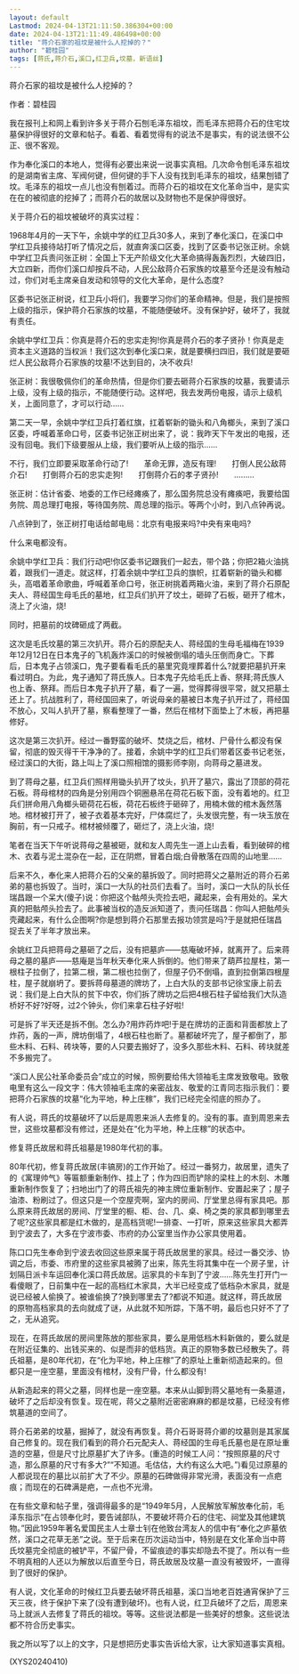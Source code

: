 ```yaml
---
layout: default
Lastmod: 2024-04-13T21:11:50.386304+00:00
date: 2024-04-13T21:11:49.486498+00:00
title: "蒋介石家的祖坟是被什么人挖掉的？"
author: "碧桂园"
tags: [蒋氏,蒋介石,溪口,红卫兵,坟墓，新语丝]
---
```


蒋介石家的祖坟是被什么人挖掉的？

作者：碧桂园

我在报刊上和网上看到许多关于蒋介石刨毛泽东祖坟，而毛泽东把蒋介石的住宅坟墓保护得很好的文章和帖子。看着、看着觉得有的说法不是事实，有的说法很不公正、很不客观。

作为奉化溪口的本地人，觉得有必要出来说一说事实真相。几次命令刨毛泽东祖坟的是湖南省主席、军阀何键，但何键的手下人没有找到毛泽东的祖坟，结果刨错了坟。毛泽东的祖坟一点儿也没有刨着过。而蒋介石的祖坟在文化革命当中，是实实在在的被彻底的挖掉了；而蒋介石的故居以及财物也不是保护得很好。

关于蒋介石的祖坟被破坏的真实过程：

1968年4月的一天下午，余姚中学的红卫兵30多人，来到了奉化溪口，在溪口中学红卫兵接待站打听了情况之后，就直奔溪口区委，找到了区委书记张正树。余姚中学红卫兵责问张正树：全国上下无产阶级文化大革命搞得轰轰烈烈，大破四旧，大立四新，而你们溪口却按兵不动，人民公敌蒋介石家族的坟墓至今还是没有触动过，你们对毛主席亲自发动和领导的文化大革命，是什么态度?

区委书记张正树说，红卫兵小将们，我要学习你们的革命精神。但是，我们是按照上级的指示，保护蒋介石家族的坟墓，不能随便破坏。没有保护好，破坏了，我就有责任。

余姚中学红卫兵：你真是蒋介石的忠实走狗!你真是蒋介石的孝子贤孙！你真是走资本主义道路的当权派！我们这次到奉化溪口来，就是要横扫四旧，我们就是要砸烂人民公敌蒋介石家族的坟墓!不达到目的，决不收兵!

张正树：我很敬佩你们的革命热情，但是你们要去砸蒋介石家族的坟墓，我要请示上级，没有上级的指示，不能随便行动。这样吧，我去发两份电报，请示上级机关，上面同意了，才可以行动……

第二天一早，余姚中学红卫兵打着红旗，扛着崭新的锄头和八角榔头，来到了溪口区委，呼喊着革命口号，区委书记张正树出来了，说：我昨天下午发出的电报，还没有回电。我们下级要服从上级，我们要听从上级的指示……

不行，我们立即要采取革命行动了!　　革命无罪，造反有理!　　打倒人民公敌蒋介石!　　打倒蒋介石的忠实走狗!　　打倒蒋介石的孝子贤孙!　　………

张正树：估计省委、地委的工作已经瘫痪了，那么国务院总没有瘫痪吧，我要给国务院、周总理打电报，等待国务院、周总理的指示。等两个小时，到八点钟再说。

八点钟到了，张正树打电话给邮电局：北京有电报来吗?中央有来电吗?

什么来电都没有。

余姚中学红卫兵：我们行动吧!你区委书记跟我们一起去，带个路；你把2箱火油挑着，跟我们一道走。就这样，打着余姚中学红卫兵的旗帜，扛着崭新的锄头和榔头，高唱着革命歌曲，呼喊着革命口号，张正树挑着两箱火油，来到了蒋介石原配夫人、蒋经国生母毛氏的墓地，红卫兵们扒开了坟土，砸碎了石板，砸开了棺木，浇上了火油，烧!

同时，把墓前的坟碑砸成了两截。

这次是毛氏坟墓的第三次扒开。蒋介石的原配夫人、蒋经国的生母毛福梅在1939年12月12日在日本鬼子的飞机轰炸溪口的时候被倒塌的墙头压倒而身亡。下葬后，日本鬼子占领溪口，鬼子要看看毛氏的墓里究竟埋葬着什么?就要把墓扒开来看过明白。为此，鬼子通知了蒋氏族人。日本鬼子先给毛氏上香、祭拜;蒋氏族人也上香、祭拜。而后日本鬼子扒开了墓，看了一遍，觉得葬得很平常，就又把墓土还上了。抗战胜利了，蒋经国回来了，听说母亲的墓被日本鬼子扒开过了，蒋经国不放心，又叫人扒开了墓，察看整理了一番，然后在棺材下面垫上了木板，再把墓修好。

这次是第三次扒开。经过一番野蛮的破坏、焚烧之后，棺材、尸骨什么都没有保留，彻底的毁灭得干干净净的了。接着，余姚中学的红卫兵们带着区委书记老张，经过溪口的大街，路上叫上了溪口照相馆的摄影师李刚，向蒋母之墓进发。

到了蒋母之墓，红卫兵们照样用锄头扒开了坟头，扒开了墓穴，露出了顶部的荷花石板。蒋母棺材的四角是分别用四个铜圈悬吊在荷花石板下面，没有着地的。红卫兵们拼命用八角榔头砸荷花石板，荷花石板终于砸碎了，用楠木做的棺木轰然落地。棺材被打开了，被子衣着基本完好，尸体腐烂了，头发很完整，有一块玉放在胸前，有一只戒子。棺材被倾覆了，砸烂了，浇上火油，烧!

笔者在当天下午听说蒋母之墓被砸，就和友人周先生一道上山去看，看到破碎的棺木、衣着与泥土混杂在一起，正在阴燃，冒着白烟;白骨散落在四周的山地里……

后来不久，奉化来人把蒋介石的父亲的墓拆毁了。同时把蒋父之墓附近的蒋介石弟弟的墓也拆毁了。当时，溪口一大队的社员们去看了。当时，溪口一大队的队长任瑞昌跟一个呆大(傻子)说：你把这个骷颅头壳捡去吧，藏起来，会有用处的。呆大真的把骷颅头捡去了。此事被当权的造反派知道了，责问任瑞昌：你叫人把骷颅头壳藏起来，有什么企图啊?你是想到蒋介石那里去报功领赏是吗?于是就把任瑞昌捉去关了半年才放出来。

余姚红卫兵把蒋母之墓砸了之后，没有把墓庐——慈庵破坏掉，就离开了。后来蒋母之墓的墓庐——慈庵是当年秋天奉化来人拆倒的。他们带来了葫芦拉屋柱，第一根柱子拉倒了，拉第二根，第二根也拉倒了，但屋子仍不倒塌，直到拉倒第四根屋柱，屋子就崩坍了。要拆蒋母墓道的牌坊了，上白大队的支部书记徐宝康上前去说：我们是上白大队的贫下中农，你们拆了牌坊之后把4根石柱子留给我们大队造桥好不好?好呀，过2个钟头，你们来拿石柱子好啦!

可是拆了半天还是拆不倒。怎么办?用炸药炸吧!于是在牌坊的正面和背面都放上了炸药，轰的一声，牌坊倒塌了，4根石柱也断了。墓都破坏完了，屋子都倒了，那些木料、石料、砖块等，要的人只要去搬好了，没多久那些木料、石料、砖块就差不多搬完了。

“溪口人民公社革命委员会”成立的时候，照例要给伟大领袖毛主席发致敬电。致敬电里有这么一段文字：伟大领袖毛主席的亲密战友、敬爱的江青同志指示我们：要把蒋介石家族的坟墓“化为平地，种上庄稼”，我们已经完全彻底的照办了。

有人说，蒋氏的坟墓破坏了以后是周恩来派人去修复的。没有的事。直到周恩来去世，这些坟墓都没有修过，还是处在“化为平地，种上庄稼”的状态中。

修复蒋氏故居和蒋氏祖墓是1980年代初的事。

80年代初，修复蒋氏故居(丰镐房)的工作开始了。经过一番努力，故居里，遗失了的《寓理帅气》等匾额重新制作、挂上了；作为四旧而铲除的梁柱上的木刻、木雕重新制作恢复了；扫地出门了的蒋氏祖先的神主牌位重新制作、安置起来了；屋子油漆、粉刷过了。但这只是一个空屋壳啊，室内的房间、厅堂里总得有家具吧。那么原来蒋氏故居的房间、厅堂里的橱、柜、台、几、桌、椅之类的家具都到哪里去了呢?这些家具都是红木做的，是高档货呢!一排查、一打听，原来这些家具大都弄到宁波去了，大多在宁波市委、市府的办公室里当作办公家具使用着。

陈口口先生奉命到宁波去收回这些原来属于蒋氏故居里的家具。经过一番交涉、协调之后，市委、市府里的这些家具被腾了出来，陈先生将其集中在一个房子里，计划隔日派卡车运回奉化溪口蒋氏故居。运家具的卡车到了宁波……陈先生打开门一看傻眼了，日前集中在一起的高档红木家具，大半已经变成了低档杂木家具，就是说已经被人偷换了。被谁偷换了?换到哪里去了?都说不知道。就这样，蒋氏故居的原物高档家具的去向就成了谜，从此就不知所踪，下落不明，最后也只好不了了之，无从追究。

现在，在蒋氏故居的房间里陈放的那些家具，要么是用低档木料新做的，要么就是在附近征集的、出钱买来的、似是而非的低档货。真正的原物多数已经散失了。蒋氏祖墓，是80年代初，在“化为平地，种上庄稼”了的原址上重新彻造起来的。但都只是一座空墓，里面没有棺材，没有尸骨，什么都没有!

从新造起来的蒋父之墓，同样也是一座空墓。本来从山脚到蒋父墓地有一条墓道，破坏了之后却没有恢复。现在呢，蒋父之墓附近密密麻麻的都是坟墓，已经没有修筑墓道的空间了。

蒋介石弟弟的坟墓，掘掉了，就没有再恢复。蒋介石哥哥蒋介卿的坟墓则是其家属自己修复的。现在我们看到的蒋介石元配夫人、蒋经国的生母毛氏墓也是在原址重造的空墓，但是尺寸比原墓扩大了许多。(重造的时候工人问：“按照原墓的尺寸造，那么原墓的尺寸有多大?”“不知道。毛估估，大约有这么大吧。”)看见过原墓的人都说现在的墓比以前扩大了不少。原墓的石碑做得非常光滑，表面没有一点疤痕；而现在的石碑满是疤，一点也不光滑。

在有些文章和帖子里，强调得最多的是“1949年5月，人民解放军解放奉化前，毛泽东指示“在占领奉化时，要告诫部队，不要破坏蒋介石的住宅、祠堂及其他建筑物。”因此1959年著名爱国民主人士章士钊在他致台湾友人的信中有“奉化之庐墓依然，溪口之花草无恙”之说。至于后来在历次运动当中，特别是在文化革命当中蒋氏坟墓完全彻底的被铲平，不留尸骨，不留痕迹的事实却隐去不提了。所以有一些不明真相的人还以为解放以后直至今日，蒋氏故居及坟墓一直没有被毁坏，一直得到了很好的保护。

有人说，文化革命的时候红卫兵要去破坏蒋氏祖墓，溪口当地老百姓通宵保护了三天三夜，终于保护下来了(没有遭到破坏)。也有人说，红卫兵破坏了之后，周恩来马上就派人去修复了蒋氏的祖坟。等等。这些说法都是一些美好的想象。这些说法都不符合历史事实。

我之所以写了以上的文字，只是想把历史事实告诉给大家，让大家知道事实真相。

(XYS20240410)

